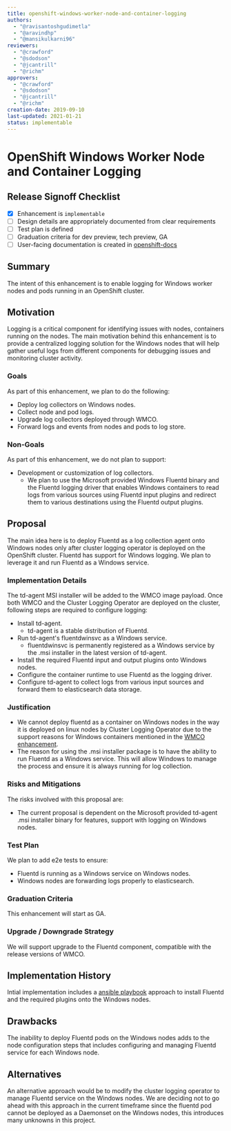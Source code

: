 ```yaml
---
title: openshift-windows-worker-node-and-container-logging
authors:
  - "@ravisantoshgudimetla"
  - "@aravindhp"
  - "@mansikulkarni96"
reviewers:
  - "@crawford"
  - "@sdodson"
  - "@jcantrill"
  - "@richm" 
approvers:
  - "@crawford"
  - "@sdodson"
  - "@jcantrill"
  - "@richm"  
creation-date: 2019-09-10
last-updated: 2021-01-21
status: implementable
---
```


# OpenShift Windows Worker Node and Container Logging

## Release Signoff Checklist

- [x] Enhancement is `implementable`
- [ ] Design details are appropriately documented from clear requirements
- [ ] Test plan is defined
- [ ] Graduation criteria for dev preview, tech preview, GA
- [ ] User-facing documentation is created in [openshift-docs](https://github.com/openshift/openshift-docs/)

## Summary

The intent of this enhancement is to enable logging for Windows worker nodes 
and pods running in an OpenShift cluster.

## Motivation

Logging is a critical component for identifying issues with nodes, containers
running on the nodes. The main motivation behind this enhancement is to provide
a centralized logging solution for the Windows nodes that will help gather useful
logs from different components for debugging issues and monitoring cluster activity.

### Goals

As part of this enhancement, we plan to do the following:
* Deploy log collectors on Windows nodes.
* Collect node and pod logs.
* Upgrade log collectors deployed through WMCO.
* Forward logs and events from nodes and pods to log store.

### Non-Goals

As part of this enhancement, we do not plan to support:
* Development or customization of log collectors.
  * We plan to use the Microsoft provided Windows Fluentd binary and the Fluentd
    logging driver that enables Windows containers to read logs from various sources
    using Fluentd input plugins and redirect them to various destinations using the 
    Fluentd output plugins.


## Proposal

The main idea here is to deploy Fluentd as a log collection agent onto Windows 
nodes only after cluster logging operator is deployed on the OpenShift cluster. 
Fluentd has support for Windows logging. We plan to leverage it and run Fluentd 
as a Windows service.


### Implementation Details

The td-agent MSI installer will be added to the WMCO image payload.
Once both WMCO and the Cluster Logging Operator are deployed on the cluster,
following steps are required to configure logging:
 * Install td-agent.
    * td-agent is a stable distribution of Fluentd.
 * Run td-agent's fluentdwinsvc as a Windows service.
    * fluentdwinsvc is permanently registered as a Windows service by the .msi
      installer in the latest version of td-agent.
 * Install the required Fluentd input and output plugins onto Windows nodes.
 * Configure the container runtime to use Fluentd as the logging driver.
 * Configure td-agent to collect logs from various input sources and forward 
   them to elasticsearch data storage. 

### Justification

* We cannot deploy fluentd as a container on Windows nodes in the way it is 
  deployed on linux nodes by Cluster Logging Operator due to the support 
  reasons for Windows containers mentioned in the [WMCO enhancement](https://github.com/openshift/enhancements/blob/master/enhancements/windows-containers/windows-machine-config-operator.md#justification).
* The reason for using the .msi installer package is to have the ability
  to run Fluentd as a Windows service. This will allow Windows to manage the 
  process and ensure it is always running for log collection.
  
 
### Risks and Mitigations

The risks involved with this proposal are:
* The current proposal is dependent on the Microsoft provided td-agent .msi installer
  binary for features, support with logging on Windows nodes.

### Test Plan

We plan to add e2e tests to ensure:

* Fluentd is running as a Windows service on Windows nodes.
* Windows nodes are forwarding logs properly to elasticsearch.

### Graduation Criteria

This enhancement will start as GA.

### Upgrade / Downgrade Strategy

We will support upgrade to the Fluentd component, 
compatible with the release versions of WMCO. 

## Implementation History

Intial implementation includes a [ansible playbook](https://github.com/openshift/windows-machine-config-bootstrapper/tree/0cfab036cefbe4d658b160d9ae80289ce1e1249f/tools/ansible/tasks/logging) approach to install Fluentd
and the required plugins onto the Windows nodes.

## Drawbacks

The inability to deploy Fluentd pods on the Windows nodes adds
to the node configuration steps that includes configuring and managing
Fluentd service for each Windows node.

## Alternatives

An alternative approach would be to modify the cluster logging operator to
manage Fluentd service on the Windows nodes. 
We are deciding not to go ahead with this approach in the current timeframe
since the fluentd pod cannot be deployed as a Daemonset on the Windows nodes,
this introduces many unknowns in this project.

